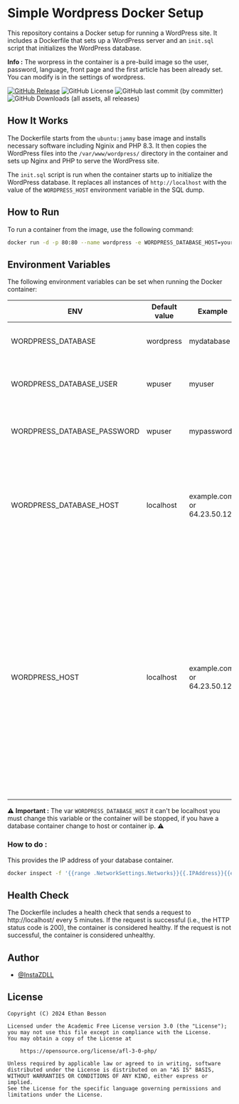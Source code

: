# Simple Wordpress Docker Setup

This repository contains a Docker setup for running a WordPress site. It includes a Dockerfile that sets up a WordPress server and an `init.sql` script that initializes the WordPress database.

**Info :** The worpress in the container is a pre-build image so the user, password, language, front page and the first article has been already set.
You can modify is in the settings of wordpress.

[ ![GitHub Release](https://img.shields.io/github/v/release/InstaZDLL/simple-wordpress-docker?style=for-the-badge)](https://img.shields.io/github/v/release/InstaZDLL/simple-wordpress-docker?sort=date&display_name=release&style=for-the-badge
)  ![GitHub License](https://img.shields.io/github/license/InstaZDLL/simple-wordpress-docker?style=for-the-badge) ![GitHub last commit (by committer)](https://img.shields.io/github/last-commit/InstaZDLL/simple-wordpress-docker?style=for-the-badge) ![GitHub Downloads (all assets, all releases)](https://img.shields.io/github/downloads/InstaZDLL/simple-wordpress-docker/total?style=for-the-badge&color=%230080ff)

## How It Works

The Dockerfile starts from the `ubuntu:jammy` base image and installs necessary software including Nginix and PHP 8.3. It then copies the WordPress files into the `/var/www/wordpress/` directory in the container and sets up Nginx and PHP to serve the WordPress site.

The `init.sql` script is run when the container starts up to initialize the WordPress database. It replaces all instances of `http://localhost` with the value of the `WORDPRESS_HOST` environment variable in the SQL dump.

## How to Run

To run a container from the image, use the following command:

```bash
docker run -d -p 80:80 --name wordpress -e WORDPRESS_DATABASE_HOST=your-database-host -v /path/to/volume/:/var/www/wordpress nayeonyny/wordpress:latest
```

## Environment Variables
The following environment variables can be set when running the Docker container:

| ENV | Default value | Example | Description |
| --- | ------------- | ------- | ----------- |
| WORDPRESS\_DATABASE | wordpress | mydatabase | The name of the WordPress database. |
| WORDPRESS\_DATABASE\_USER | wpuser | myuser | The username for the WordPress database. |
| WORDPRESS\_DATABASE\_PASSWORD | wpuser | mypassword | The password for the WordPress database. |
| WORDPRESS\_DATABASE\_HOST | localhost | example.com or 64.23.50.120 | The ip address of the WordPress database, can be private, public or you can use a domain. |
| WORDPRESS\_HOST | localhost | example.com or 64.23.50.120 | The host of your WordPress site. If this is not set or is empty, it will default to <strong>localhost</strong>. This means that all resources will only be available on localhost. To make your WordPress site work online, change this variable to the public IP address or domain name of your host. |

⚠️ **Important :** The var `WORDPRESS_DATABASE_HOST` it can't be localhost you must change this variable or the container will be stopped, if you have a database container change to host or container ip. ⚠️

### How to do :

This provides the IP address of your database container.

```bash
docker inspect -f '{{range .NetworkSettings.Networks}}{{.IPAddress}}{{end}}' container_name_or_id
```


## Health Check
The Dockerfile includes a health check that sends a request to http://localhost/ every 5 minutes. If the request is successful (i.e., the HTTP status code is 200), the container is considered healthy. If the request is not successful, the container is considered unhealthy.

## Author

- [@InstaZDLL](https://github.com/InstaZDLL)


## License

```text
Copyright (C) 2024 Ethan Besson

Licensed under the Academic Free License version 3.0 (the "License");
you may not use this file except in compliance with the License.
You may obtain a copy of the License at

    https://opensource.org/license/afl-3-0-php/

Unless required by applicable law or agreed to in writing, software
distributed under the License is distributed on an "AS IS" BASIS,
WITHOUT WARRANTIES OR CONDITIONS OF ANY KIND, either express or implied.
See the License for the specific language governing permissions and
limitations under the License.
```
[//]: # (These are reference links used in the body of this note and get stripped out when the markdown processor does its job. There is no need to format nicely because it shouldn't be seen. Thanks SO - http://stackoverflow.com/questions/4823468/store-comments-in-markdown-syntax)

   [dill]: <https://github.com/joemccann/dillinger>
   [git-repo-url]: <https://github.com/joemccann/dillinger.git>
   [john gruber]: <http://daringfireball.net>
   [df1]: <http://daringfireball.net/projects/markdown/>
   [markdown-it]: <https://github.com/markdown-it/markdown-it>
   [Ace Editor]: <http://ace.ajax.org>
   [node.js]: <http://nodejs.org>
   [Twitter Bootstrap]: <http://twitter.github.com/bootstrap/>
   [jQuery]: <http://jquery.com>
   [@tjholowaychuk]: <http://twitter.com/tjholowaychuk>
   [express]: <http://expressjs.com>
   [AngularJS]: <http://angularjs.org>
   [Gulp]: <http://gulpjs.com>

   [PlDb]: <https://github.com/joemccann/dillinger/tree/master/plugins/dropbox/README.md>
   [PlGh]: <https://github.com/joemccann/dillinger/tree/master/plugins/github/README.md>
   [PlGd]: <https://github.com/joemccann/dillinger/tree/master/plugins/googledrive/README.md>
   [PlOd]: <https://github.com/joemccann/dillinger/tree/master/plugins/onedrive/README.md>
   [PlMe]: <https://github.com/joemccann/dillinger/tree/master/plugins/medium/README.md>
   [PlGa]: <https://github.com/RahulHP/dillinger/blob/master/plugins/googleanalytics/README.md>
